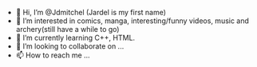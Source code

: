 - 👋 Hi, I’m @Jdmitchel (Jardel is my first name)
- 👀 I’m interested in comics, manga, interesting/funny videos, music and archery(still have a while to go)
- 🌱 I’m currently learning C++, HTML.
- 💞️ I’m looking to collaborate on ...
- 📫 How to reach me ...

<!---
Jdmitchel/Jdmitchel is a ✨ special ✨ repository because its `README.md` (this file) appears on your GitHub profile.
You can click the Preview link to take a look at your changes.
--->
